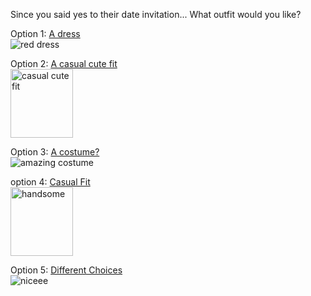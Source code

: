 Since you said yes to their date invitation...
What outfit would you like?

Option 1: [A dress](good.md) <br>
<img src="https://di2ponv0v5otw.cloudfront.net/posts/2018/03/11/5aa54ab985e60555c0c8b10a/m_5aa54ad2a4c48573eabbf08a.jpg" alt="red dress">

Option 2: [A casual cute fit](good.md) <br>
<img src="https://cdn2-www.thefashionspot.com/assets/uploads/gallery/dove-first-date-outfits/sweater-dove-first-date.jpg" alt="casual cute fit"
style="width:100px;height:110px;">

Option 3: [A costume?](good.md) <br>
<img src="https://www.partiescostume.com/wp-content/uploads/2015/09/Food-Costumes-for-Babies.jpg" alt="amazing costume">

option 4: [Casual Fit](good.md) <br>
<img src="https://i.pinimg.com/originals/71/f5/c2/71f5c201902a0470e5c38dd7676f0585.jpg" alt="handsome" style="width:100px;height:110px;">

Option 5: [Different Choices](good.md) <br>
<img src="https://www.all4fashion.net/gallery/what-should-a-man-wear-on-a-first-date-pictures/What-a-man-should-wear-on-a-first-date.jpg" alt="niceee">
